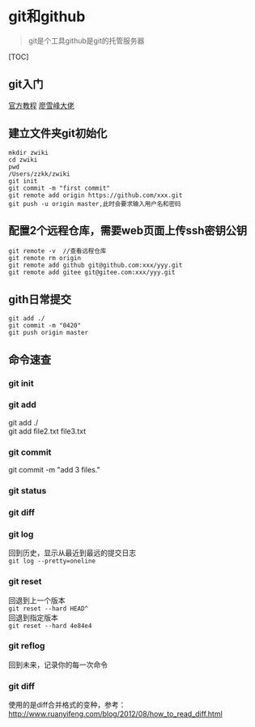 # git和github
>git是个工具github是git的托管服务器

[TOC]

## git入门
[官方教程](https://docs.github.com/cn/github "官方")
[廖雪峰大佬](https://www.liaoxuefeng.com/wiki/896043488029600 "廖雪峰")

## 建立文件夹git初始化
```
mkdir zwiki
cd zwiki
pwd
/Users/zzkk/zwiki
git init
git commit -m "first commit"
git remote add origin https://github.com/xxx.git
git push -u origin master,此时会要求输入用户名和密码
```

## 配置2个远程仓库，需要web页面上传ssh密钥公钥
```
git remote -v  //查看远程仓库
git remote rm origin
git remote add github git@github.com:xxx/yyy.git
git remote add gitee git@gitee.com:xxx/yyy.git
```

## gith日常提交
```
git add ./
git commit -m "0420"
git push origin master
```

## 命令速查
### git init
### git add
git add ./  
git add file2.txt file3.txt
### git commit
git commit -m "add 3 files."
### git status
### git diff
### git log
回到历史，显示从最近到最远的提交日志  
`git log --pretty=oneline`
### git reset
回退到上一个版本  
`git reset --hard HEAD^`  
回退到指定版本  
`git reset --hard 4e84e4`
### git reflog
回到未来，记录你的每一次命令  
### git diff
使用的是diff合并格式的变种，参考：  
http://www.ruanyifeng.com/blog/2012/08/how_to_read_diff.html
